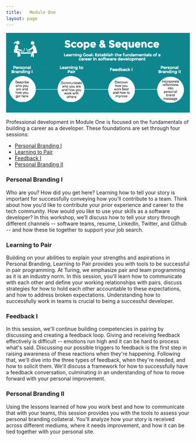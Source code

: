 ```yaml
---
title:   Module One
layout: page
---
```



![Mod 1 Scope & Sequence](../images/Mod%201%20Scope%20%26%20Sequence.png)

Professional development in Module One is focused on the fundamentals of building a career as a developer. These foundations are set through four sessions:

* [Personal Branding I](personal_branding_p1.md)
* [Learning to Pair](learning_to_pair.md)
* [Feedback I](feedback_1.md)
* [Personal Branding II](personal_branding_p2.md)

### Personal Branding I
Who are you? How did you get here? Learning how to tell your story is important for successfully conveying how you’ll contribute to a team. Think about how you’d like to contribute your prior experience and career to the tech community. How would you like to use your skills as a software developer? In this workshop, we’ll discuss how to tell your story through different channels -- software teams, resume, LinkedIn, Twitter, and Github -- and how these tie together to support your job search.

### Learning to Pair
Building on your abilities to explain your strengths and aspirations in Personal Branding, Learning to Pair provides you with tools to be successful in pair programming. At Turing, we emphasize pair and team programming as it is an industry norm. In this session, you'll learn how to communicate with each other and define your working relationships with pairs, discuss strategies for how to hold each other accountable to these expectations, and how to address broken expectations. Understanding how to successfully work in teams is crucial to being a successful developer.

### Feedback I
In this session, we'll continue building competencies in pairing by discussing and creating a feedback loop. Giving and receiving feedback effectively is difficult -- emotions run high and it can be hard to process what's said. Discussing our possible triggers to feedback is the first step in raising awareness of these reactions when they're happening. Following that, we'll dive into the three types of feedback, when they're needed, and how to solicit them. We'll discuss a framework for how to successfully have a feedback conversation, culminating in an understanding of how to move forward with your personal improvement.

### Personal Branding II
Using the lessons learned of how you work best and how to communicate that with your teams, this session provides you with the tools to assess your personal branding collateral. You'll analyze how your story is received across different mediums, where it needs improvement, and how it can be tied together with your personal site.
